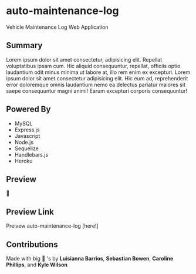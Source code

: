 # auto-maintenance-log
Vehicle Maintenance Log Web Application

## Summary 
Lorem ipsum dolor sit amet consectetur, adipisicing elit. Repellat voluptatibus ipsam cum. Hic aliquid consequuntur, repellat, officiis optio laudantium odit minus minima ut labore at, illo rem enim ex excepturi. Lorem ipsum dolor sit amet consectetur adipisicing elit. Hic eum ad, reprehenderit error doloremque omnis laudantium nemo ea delectus pariatur maiores sit saepe consequuntur magni animi! Earum excepturi corporis consequuntur!

## Powered By
- MySQL 
- Express.js
- Javascript
- Node.js
- Sequelize
- Handlebars.js
- Heroku

## Preview
🥸

## Preview Link
Preivew auto-maintenance-log [here!]

## Contributions 
Made with big 🧠 's by **Luisianna Barrios**, **Sebastian Bowen**, **Caroline Phillips**, and **Kyle Wilson**
